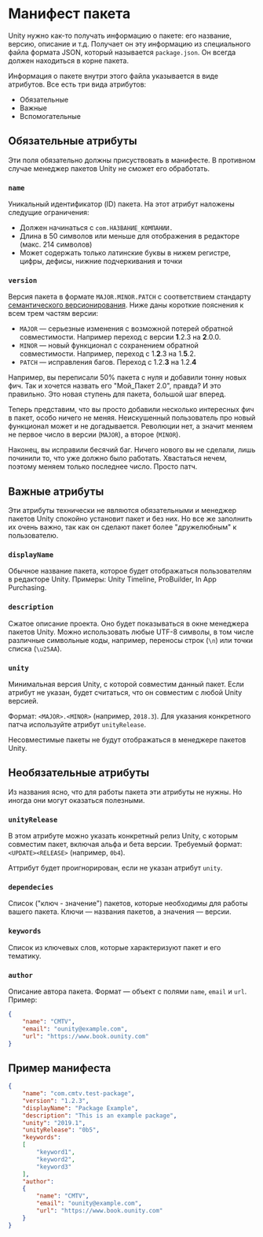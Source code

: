 # Манифест пакета

Unity нужно как-то получать информацию о пакете: его название, версию, описание и т.д. Получает он эту информацию из специального файла формата JSON, который называется `package.json`. Он всегда должен находиться в корне пакета.

Информация о пакете внутри этого файла указывается в виде атрибутов. Все есть три вида атрибутов:

* Обязательные
* Важные
* Вспомогательные

## Обязательные атрибуты

Эти поля обязательно должны присуствовать в манифесте. В противном случае менеджер пакетов Unity не сможет его обработать.

### `name`

Уникальный идентификатор (ID) пакета. На этот атрибут наложены следущие ограничения:

* Должен начинаться с `com.НАЗВАНИЕ_КОМПАНИИ.`
* Длина в 50 символов или меньше для отображения в редакторе (макс. 214 символов)
* Может содержать только латинские буквы в нижем регистре, цифры, дефисы, нижние подчеркивания и точки

### `version`

Версия пакета в формате `MAJOR.MINOR.PATCH` с соответствием стандарту [семантического версионирования](https://semver.org/lang/ru/). Ниже даны короткие пояснения к всем трем частям версии:

* `MAJOR` — серьезные изменения с возможной потерей обратной совместимости. Например переход с версии **1**.2.3 на **2**.0.0.
* `MINOR` — новый функционал с сохранением обратной совместимости. Например, переход с 1.**2**.3 на 1.**5**.2.
* `PATCH` — исправления багов. Переход с 1.2.**3** на 1.2.**4**

Например, вы переписали 50% пакета с нуля и добавили тонну новых фич. Так и хочется назвать его "Мой_Пакет 2.0", правда? И это правильно. Это новая ступень для пакета, большой шаг вперед.

Теперь представим, что вы просто добавили несколько интересных фич в пакет, особо ничего не меняя. Неискушенный пользователь про новый функционал может и не догадывается. Революции нет, а значит меняем не первое число в версии (`MAJOR`), а второе (`MINOR`).

Наконец, вы исправили бесячий баг. Ничего нового вы не сделали, лишь починили то, что уже должно было работать. Хвастаться нечем, поэтому меняем только последнее число. Просто патч.

## Важные атрибуты

Эти атрибуты технически не являются обязательными и менеджер пакетов Unity спокойно установит пакет и без них. Но все же заполнить их очень важно, так как он сделают пакет более "дружелюбным" к пользователю.

### `displayName`

Обычное название пакета, которое будет отображаться пользователям в редакторе Unity. Примеры: Unity Timeline, ProBuilder, In App Purchasing.

### `description`

Сжатое описание проекта. Оно будет показываться в окне менеджера пакетов Unity. Можно использовать любые UTF-8 символы, в том числе различные символьные коды, например, переносы строк (`\n`) или точки списка (`\u25AA`).

### `unity`

Минимальная версия Unity, с которой совместим данный пакет. Если атрибут не указан, будет считаться, что он совместим с любой Unity версией.

Формат: `<MAJOR>.<MINOR>` (например, `2018.3`). Для указания конкретного патча используйте атрибут `unityRelease`.

Несовместимые пакеты не будут отображаться в менеджере пакетов Unity.

## Необязательные атрибуты

Из названия ясно, что для работы пакета эти атрибуты не нужны. Но иногда они могут оказаться полезными.

### `unityRelease`

В этом атрибуте можно указать конкретный релиз Unity, с которым совместим пакет, включая альфа и бета версии. Требуемый формат: `<UPDATE><RELEASE>` (например, `0b4`).

Аттрибут будет проигнорирован, если не указан атрибут `unity`.

### `dependecies`

Список ("ключ - значение") пакетов, которые необходимы для работы вашего пакета. Ключи — названия пакетов, а значения — версии.

### `keywords`

Список из ключевых слов, которые характеризуют пакет и его тематику.

### `author`

Описание автора пакета. Формат — объект с полями `name`, `email` и `url`. Пример:

```json
{
    "name": "CMTV",
    "email": "ounity@example.com",
    "url": "https://www.book.ounity.com"
}
```

## Пример манифеста

```json
{
    "name": "com.cmtv.test-package",
    "version": "1.2.3",
    "displayName": "Package Example",
    "description": "This is an example package",
    "unity": "2019.1",
    "unityRelease": "0b5",
    "keywords": 
    [
        "keyword1",
        "keyword2",
        "keyword3"
    ],
    "author": 
    {
        "name": "CMTV",
        "email": "ounity@example.com",
        "url": "https://www.book.ounity.com"
    }
}
```